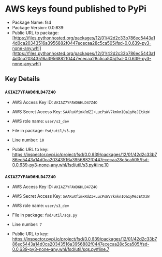 # AWS keys found published to PyPi

* Package Name: fsd
* Package Version: 0.0.639
* Public URL to package: [https://files.pythonhosted.org/packages/12/01/42d2c33b786ec5443a14d0ca20343516a3956882f0447ececaa28c5ca505/fsd-0.0.639-py3-none-any.whl](https://files.pythonhosted.org/packages/12/01/42d2c33b786ec5443a14d0ca20343516a3956882f0447ececaa28c5ca505/fsd-0.0.639-py3-none-any.whl)

## Key Details

### `AKIAZ7YFAWD6HLD47Z4O`

* AWS Access Key ID: `AKIAZ7YFAWD6HLD47Z4O`
* AWS Secret Access Key: `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` 
* AWS role name: `user/s3_dev`
* File in package: `fsd/util/s3.py`
* Line number: `10`

* Public URL to key: https://inspector.pypi.io/project/fsd/0.0.639/packages/12/01/42d2c33b786ec5443a14d0ca20343516a3956882f0447ececaa28c5ca505/fsd-0.0.639-py3-none-any.whl/fsd/util/s3.py#line.10



### `AKIAZ7YFAWD6HLD47Z4O`

* AWS Access Key ID: `AKIAZ7YFAWD6HLD47Z4O`
* AWS Secret Access Key: `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` 
* AWS role name: `user/s3_dev`
* File in package: `fsd/util/sqs.py`
* Line number: `7`

* Public URL to key: https://inspector.pypi.io/project/fsd/0.0.639/packages/12/01/42d2c33b786ec5443a14d0ca20343516a3956882f0447ececaa28c5ca505/fsd-0.0.639-py3-none-any.whl/fsd/util/sqs.py#line.7


